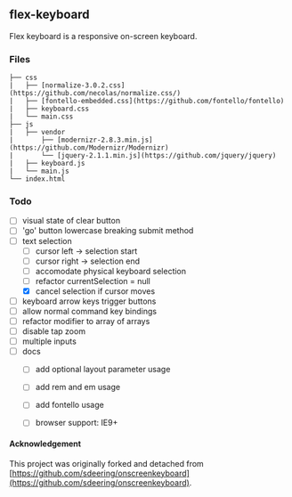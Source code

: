 ## flex-keyboard

Flex keyboard is a responsive on-screen keyboard.


### Files

```
├── css
|   ├── [normalize-3.0.2.css](https://github.com/necolas/normalize.css/)
|   ├── [fontello-embedded.css](https://github.com/fontello/fontello)
|   ├── keyboard.css
|   └── main.css
├── js
|   ├── vendor
|       ├── [modernizr-2.8.3.min.js](https://github.com/Modernizr/Modernizr)
|       └── [jquery-2.1.1.min.js](https://github.com/jquery/jquery)
|   ├── keyboard.js
|   └── main.js
└── index.html
```

### Todo

- [ ] visual state of clear button
- [ ] 'go' button lowercase breaking submit method
- [ ] text selection
    - [ ] cursor left -> selection start
    - [ ] cursor right -> selection end
    - [ ] accomodate physical keyboard selection
    - [ ] refactor currentSelection = null
    - [x] cancel selection if cursor moves
- [ ] keyboard arrow keys trigger buttons
- [ ] allow normal command key bindings
- [ ] refactor modifier to array of arrays
- [ ] disable tap zoom
- [ ] multiple inputs
- [ ] docs
    - [ ] add optional layout parameter usage
    - [ ] add rem and em usage
    - [ ] add fontello usage
    - [ ] browser support: IE9+


#### Acknowledgement

This project was originally forked and detached from [https://github.com/sdeering/onscreenkeyboard](https://github.com/sdeering/onscreenkeyboard).